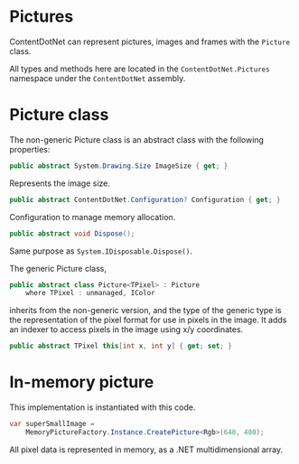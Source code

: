 ﻿# Pictures
ContentDotNet can represent pictures, images and frames with the `Picture` class.

All types and methods here are located in the `ContentDotNet.Pictures` namespace under the `ContentDotNet` assembly.

# Picture class
The non-generic Picture class is an abstract class with the following properties:
```cs
public abstract System.Drawing.Size ImageSize { get; }
```
Represents the image size.

```cs
public abstract ContentDotNet.Configuration? Configuration { get; }
```
Configuration to manage memory allocation.

```cs
public abstract void Dispose();
```
Same purpose as `System.IDisposable.Dispose()`.

The generic Picture class,
```cs
public abstract class Picture<TPixel> : Picture
    where TPixel : unmanaged, IColor
```
inherits from the non-generic version, and the type of the generic type is the representation of the pixel format for use in pixels in the image. It adds an indexer to access pixels in the image using x/y coordinates.
```cs
public abstract TPixel this[int x, int y] { get; set; }
```

# In-memory picture
This implementation is instantiated with this code.
```cs
var superSmallImage =
    MemoryPictureFactory.Instance.CreatePicture<Rgb>(640, 480);
```
All pixel data is represented in memory, as a .NET multidimensional array.
